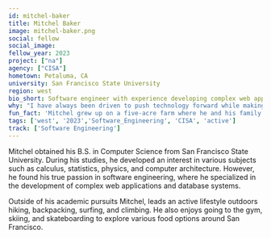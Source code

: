 ```yaml
---
id: mitchel-baker
title: Mitchel Baker
image: mitchel-baker.png
social: fellow
social_image:
fellow_year: 2023
project: ["na"]
agency: ["CISA"]
hometown: Petaluma, CA
university: San Francisco State University
region: west
bio_short: Software engineer with experience developing complex web applications and database systems
why: "I have always been driven to push technology forward while making a positive impact on the lives of others. When I discovered the Digital Corps, I realized it was an opportunity to contribute towards high-impact areas in government while building upon critical infrastructure to benefit the American people."
fun_fact: 'Mitchel grew up on a five-acre farm where he and his family took care of free-range hens, sheep, and cattle.'
tags: ['west', '2023','Software_Engineering', 'CISA', 'active']
track: ['Software Engineering']
---
```


Mitchel obtained his B.S. in Computer Science from San Francisco State University. During his studies, he developed an interest in various subjects such as calculus, statistics, physics, and computer architecture. However, he found his true passion in software engineering, where he specialized in the development of complex web applications and database systems.

Outside of his academic pursuits Mitchel, leads an active lifestyle outdoors hiking, backpacking, surfing, and climbing. He also enjoys going to the gym, skiing, and skateboarding to explore various food options around San Francisco.
